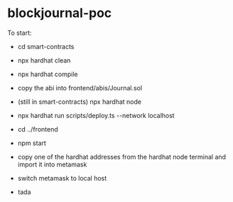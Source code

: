 # blockjournal-poc

To start:

- cd smart-contracts
- npx hardhat clean
- npx hardhat compile
- copy the abi into frontend/abis/Journal.sol
- (still in smart-contracts) npx hardhat node
- npx hardhat run scripts/deploy.ts --network localhost

- cd ../frontend
- npm start

- copy one of the hardhat addresses from the hardhat node terminal and import it into metamask
- switch metamask to local host

- tada
